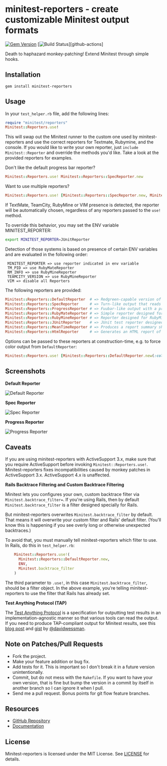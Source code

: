 [gem]: https://rubygems.org/gems/minitest-reporters

# minitest-reporters - create customizable Minitest output formats

[![Gem Version](https://badge.fury.io/rb/minitest-reporters.svg)][gem]
[![Build Status](https://github.com/minitest-reporters/minitest-reporters/actions/workflows/ci.yml/badge.svg)][github-actions]

Death to haphazard monkey-patching! Extend Minitest through simple hooks.

## Installation ##

    gem install minitest-reporters

## Usage ##

In your `test_helper.rb` file, add the following lines:

```ruby
require "minitest/reporters"
Minitest::Reporters.use!
```

This will swap out the Minitest runner to the custom one used by minitest-reporters and use the correct reporters for Textmate, Rubymine, and the console. If you would like to write your own reporter, just `include Minitest::Reporter` and override the methods you'd like. Take a look at the provided reporters for examples.

Don't like the default progress bar reporter?

```ruby
Minitest::Reporters.use! Minitest::Reporters::SpecReporter.new
```

Want to use multiple reporters?

```ruby
Minitest::Reporters.use! [Minitest::Reporters::SpecReporter.new, Minitest::Reporters::JUnitReporter.new]
```

If TextMate, TeamCity, RubyMine or VIM presence is detected, the reporter will be automatically chosen,
regardless of any reporters passed to the `use!` method.

To override this behavior, you may set the ENV variable MINITEST_REPORTER:

```sh
export MINITEST_REPORTER=JUnitReporter
```

Detection of those systems is based on presence of certain ENV variables and are evaluated in the following order:

```
 MINITEST_REPORTER => use reporter indicated in env variable
 TM_PID => use RubyMateReporter
 RM_INFO => use RubyMineReporter
 TEAMCITY_VERSION => use RubyMineReporter
 VIM => disable all Reporters
```

The following reporters are provided:

```ruby
Minitest::Reporters::DefaultReporter  # => Redgreen-capable version of standard Minitest reporter
Minitest::Reporters::SpecReporter     # => Turn-like output that reads like a spec
Minitest::Reporters::ProgressReporter # => Fuubar-like output with a progress bar
Minitest::Reporters::RubyMateReporter # => Simple reporter designed for RubyMate
Minitest::Reporters::RubyMineReporter # => Reporter designed for RubyMine IDE and TeamCity CI server
Minitest::Reporters::JUnitReporter    # => JUnit test reporter designed for JetBrains TeamCity
Minitest::Reporters::MeanTimeReporter # => Produces a report summary showing the slowest running tests
Minitest::Reporters::HtmlReporter     # => Generates an HTML report of the test results
```

Options can be passed to these reporters at construction-time, e.g. to force
color output from `DefaultReporter`:

```ruby
Minitest::Reporters.use! [Minitest::Reporters::DefaultReporter.new(:color => true)]
```

## Screenshots ##

**Default Reporter**

![Default Reporter](./assets/default-reporter.png?raw=true)

**Spec Reporter**

![Spec Reporter](./assets/spec-reporter.png?raw=true)

**Progress Reporter**

![Progress Reporter](./assets/progress-reporter.png?raw=true)

## Caveats ##

If you are using minitest-reporters with ActiveSupport 3.x, make sure that you require ActiveSupport before invoking `Minitest::Reporters.use!`. Minitest-reporters fixes incompatibilities caused by monkey patches in ActiveSupport 3.x. ActiveSupport 4.x is unaffected.

**Rails Backtrace Filtering and Custom Backtrace Filtering**

Minitest lets you configures your own, custom backtrace filter via
`Minitest.backtrace_filter=`. If you're using Rails, then by default
`Minitest.backtrace_filter` is a filter designed specially for Rails.

But minitest-reporters overwrites `Minitest.backtrace_filter` by default. That means it
will overwrite your custom filter and Rails' default filter. (You'll know this is
happening if you see overly long or otherwise unexpected backtraces.)

To avoid that, you must manually tell minitest-reporters which filter to use. In Rails,
do this in `test_helper.rb`:
```ruby
    Minitest::Reporters.use!(
      Minitest::Reporters::DefaultReporter.new,
      ENV,
      Minitest.backtrace_filter
    )
```
The third parameter to `.use!`, in this case `Minitest.backtrace_filter`, should be a
filter object. In the above example, you're telling minitest-reporters to use the filter
that Rails has already set.

**Test Anything Protocol (TAP)**

The [Test Anything Protocol](https://testanything.org) is a specification for outputting test results in an implementation-agnostic manner so that various tools can read the output. If you need to produce TAP-compliant output for Minitest results, see this [blog post](https://dev.to/davidwessman/rails-minitest-results-output-in-tap-format-for-heroku-ci-46d3) and [gist](https://gist.github.com/davidwessman/09a13840a8a80080e3842ac3051714c7) by [@davidwessman](https://github.com/davidwessman).

## Note on Patches/Pull Requests ##

* Fork the project.
* Make your feature addition or bug fix.
* Add tests for it. This is important so I don't break it in a future version unintentionally.
* Commit, but do not mess with the `Rakefile`. If you want to have your own version, that is fine but bump the version in a commit by itself in another branch so I can ignore it when I pull.
* Send me a pull request. Bonus points for git flow feature branches.

## Resources ##

* [GitHub Repository](https://github.com/CapnKernul/minitest-reporters)
* [Documentation](http://www.rubydoc.info/github/kern/minitest-reporters/master)

## License ##

Minitest-reporters is licensed under the MIT License. See [LICENSE](LICENSE) for details.
